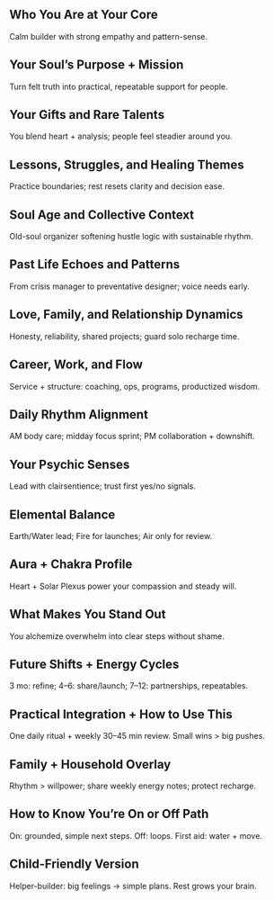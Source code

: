 ## Who You Are at Your Core
Calm builder with strong empathy and pattern-sense.

## Your Soul’s Purpose + Mission
Turn felt truth into practical, repeatable support for people.

## Your Gifts and Rare Talents
You blend heart + analysis; people feel steadier around you.

## Lessons, Struggles, and Healing Themes
Practice boundaries; rest resets clarity and decision ease.

## Soul Age and Collective Context
Old-soul organizer softening hustle logic with sustainable rhythm.

## Past Life Echoes and Patterns
From crisis manager to preventative designer; voice needs early.

## Love, Family, and Relationship Dynamics
Honesty, reliability, shared projects; guard solo recharge time.

## Career, Work, and Flow
Service + structure: coaching, ops, programs, productized wisdom.

## Daily Rhythm Alignment
AM body care; midday focus sprint; PM collaboration + downshift.

## Your Psychic Senses
Lead with clairsentience; trust first yes/no signals.

## Elemental Balance
Earth/Water lead; Fire for launches; Air only for review.

## Aura + Chakra Profile
Heart + Solar Plexus power your compassion and steady will.

## What Makes You Stand Out
You alchemize overwhelm into clear steps without shame.

## Future Shifts + Energy Cycles
3 mo: refine; 4–6: share/launch; 7–12: partnerships, repeatables.

## Practical Integration + How to Use This
One daily ritual + weekly 30–45 min review. Small wins > big pushes.

## Family + Household Overlay
Rhythm > willpower; share weekly energy notes; protect recharge.

## How to Know You’re On or Off Path
On: grounded, simple next steps. Off: loops. First aid: water + move.

## Child-Friendly Version
Helper-builder: big feelings → simple plans. Rest grows your brain.
